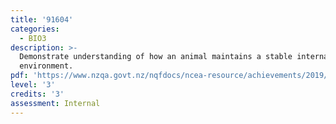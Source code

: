 ```yaml
---
title: '91604'
categories:
  - BIO3
description: >-
  Demonstrate understanding of how an animal maintains a stable internal
  environment.
pdf: 'https://www.nzqa.govt.nz/nqfdocs/ncea-resource/achievements/2019/as91604.pdf'
level: '3'
credits: '3'
assessment: Internal
---
```


